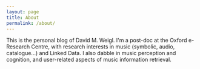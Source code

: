 ```yaml
---
layout: page
title: About
permalink: /about/
---
```

This is the personal blog of David M. Weigl. I'm a post-doc at the Oxford e-Research Centre, with research interests in music (symbolic, audio, catalogue...) and Linked Data. I also dabble in music perception and cognition, and user-related aspects of music information retrieval. 
